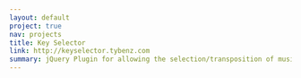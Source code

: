 ```yaml
---
layout: default
project: true
nav: projects
title: Key Selector
link: http://keyselector.tybenz.com
summary: jQuery Plugin for allowing the selection/transposition of music keys
---
```

